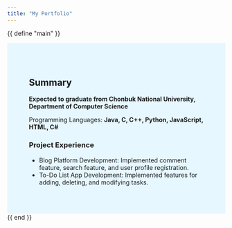```yaml
---
title: "My Portfolio"
---
```

{{ define "main" }}
<div class="section-container">
  <section id="summary" style="background-color: #e6f7ff; padding: 50px;">
    <h2>Summary</h2>
    <p><strong>Expected to graduate from Chonbuk National University, Department of Computer Science</strong></p>
    <p>Programming Languages: <strong>Java, C, C++, Python, JavaScript, HTML, C#</strong></p>
    <h3>Project Experience</h3>
    <ul>
      <li>Blog Platform Development: Implemented comment feature, search feature, and user profile registration.</li>
      <li>To-Do List App Development: Implemented features for adding, deleting, and modifying tasks.</li>
    </ul>
  </section>
  <!-- 나머지 영어 콘텐츠 섹션 추가 -->
</div>
{{ end }}
